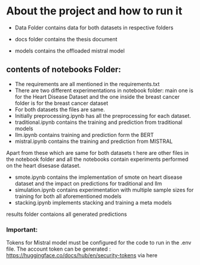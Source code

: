 # About the project and how to run it

- Data Folder contains data for both datasets in respective folders

- docs folder contains the thesis document

- models contains the offloaded mistral model

## contents of notebooks Folder:

- The requirements are all mentioned in the requirements.txt
- There are two different experimentations in notebook folder: main one is for the Heart Disease Dataset and the one inside the breast cancer folder is for the breast cancer dataset
- For both datasets the files are same.
- Initially preprocessing.ipynb has all the preprocessing for each dataset.
- traditional.ipynb contains the training and prediction from traditional models
- llm.ipynb contains training and prediction form the BERT
- mistral.ipynb contains the training and prediction from MISTRAL

Apart from these which are same for both datasets t here are other files in the notebook folder and all the notebooks contain experiments performed on the heart disesase dataset.

- smote.ipynb contains the implementation of smote on heart disease dataset and the impact on predictions for traditional and llm
- simulation.ipynb contains experimentation with multiple sample sizes for training for both all aforementioned models
- stacking.ipynb implements stacking and training a meta models


results folder contaions all generated predictions


### Important: 
Tokens for Mistral model must be configured for the code to run in the .env file. The account token can be generated : https://huggingface.co/docs/hub/en/security-tokens via here









